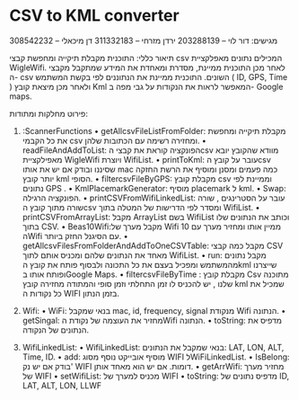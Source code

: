 ﻿# CSV to KML converter

מגישים:
דור לוי – 203288139	
ירדן מזרחי – 311332183
דן מיכאלי – 308542232

תיאור כללי:
התוכנית מקבלת תיקייה ומחפשת קבצי csv המכילים נתונים מאפלקציית WigleWifi.
לאחר מכן התוכנית ממיינת, מסדרת ומאחדת את המידע שמתקבל מקבצי ה- csv  השונים.
התוכנית ממיינת את הנתוננים לפי בקשת המשתמש   ( ID, GPS, Time ) ולאחר מכן 
מיצאת קובץ Kml המאפשר לראות את הנקודות על גבי מפה ב- Google maps.

פירוט מחלקות ומתודות:
1)	:ScannerFunctions 
•	getAllcsvFileListFromFolder: מקבלת תיקייה ומחפשת את כל הקבמי csv  ומחזירה רשימה עם הכתובות שלהן.
•	readFileAndAddToList: הפונקציה קוראת את קבצי הcsv   מוודא שהקובץ יובא מאפילקציית WigleWifi  ויוצרת WifiList.
•	printToKml: עובר על קובץ הcsv  שסיננו ובודק אם יש את אותו mac  כמה פעמים ומסנן ומוסיף את הרשת החזקה יותר קובץ kml  הסופי.
•	filtercsvFileByGPS: מקבלת קובץ csv  וממיינת לפי נתונים GPS .
•	KmlPlacemarkGenerator:  מוסיף placemark ל kml.
•	Swap: הפונקציה הרגילה.
•	printCSVFromWifiLinkedList: עובר על הסטרינגים , שורה שורה מתוך קובץ הcsv  ומסדר לפי הדרישות של המטלה בתוך WifiList.
•	printCSVFromArrayList: מקבל ArrayList  בשם WifiList  וכותב את הנתונים שלו בתוך CSV.
•	Beas10Wifi:מקבל מערך של Wifi  ממיין אותו ומחזיר מערך עם 10 הWifi  עם הסיגנל החזק ביותר.
•	getAllcsvFilesFromFolderAndAddToOneCSVTable: מקבל כמה קבצי CSV מאחד את הנתונים שלהם ומכניס אותם לתוך WifiList.
•	run: מקבל נתונים מהמשתמש ומפכיל בעצם את כל התכונה ולבסוף פותח את קובץ הkml  שייצרנו ופותח אותו בGoogle Maps.
•	filtercsvFileByTime : מקבלת קובץ Csv  מתוכנה שלנו , יש להכניס לו זמן התחלתי וזמן סופי והמתודה מחזירה קובץ kml  שמכיל את כל נקודות   ה WIFI בזמן הנתון.


2)	Wifi:
•	WiFi: בנאי שמקבל mac, id, frequency, signal  מנקודת Wifi הנתונה.
•	getSingal: מחזיר את העוצמה של נקודת הWifi    הנתונה.
•	toString: מדפיס את הנתונים של הנקודה.

3)	WifiLinkedList:
•	WifiLinkedList: בנאי שמקבל  את הנתונים: LAT, LON, ALT, Time, ID.
•	add: מוסיף אובייקט נוסף מסוג WIFI   לWiFiLinkedList.
•	IsBelong: בודק אם יש נק' WIFI דומות. אם יש הוא מאחד אותן.
•	getArrWifi: מחזיר מערך של WIFI
•	setWifiList: מכניס למערך של WIFI
•	toString: מדפיס נתונים של ID, LAT, ALT, LON, LLWF

